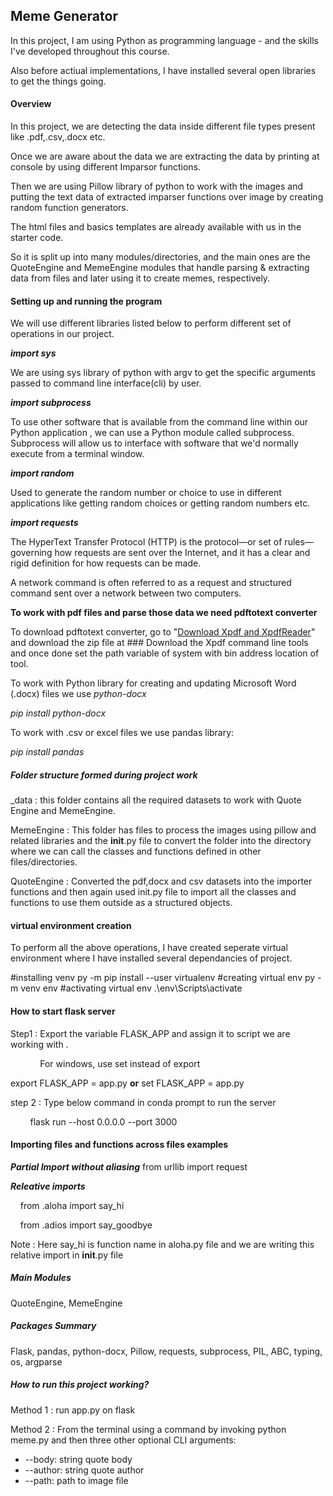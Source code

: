 ## Meme Generator

In this project, I am using Python as programming language - and the skills I've developed throughout this course.

Also before actiual implementations, I have installed several open libraries to get the things going.

#### Overview

In this project, we are detecting the data inside different file types present like .pdf,.csv,.docx etc.

Once we are aware about the data we are extracting the data by printing at console by using different Imparsor functions.

Then we are using Pillow library of python to work with the images and putting the text data of extracted imparser functions over image by creating random function generators.

The html files and basics templates are already available with us in the starter code.

So it is split up into many modules/directories, and the main ones are the QuoteEngine and MemeEngine
modules that handle parsing & extracting data from files and later using it to create memes, respectively.

#### Setting up and running the program

We will use different libraries listed below to perform different set of operations in our project.

***import sys***

We are using sys library of python with argv to get the specific arguments passed to command line interface(cli) by user.

***import subprocess***

To use other software that is available from the command line within our Python application , we can use a Python module called subprocess. Subprocess will allow us to interface with software that we'd normally execute from a terminal window.

***import random***

Used to generate the random number or choice to use in different applications like getting random choices or getting random numbers etc.

***import requests***

The HyperText Transfer Protocol (HTTP) is the protocol—or set of rules—governing how requests are sent over the Internet, and it has a clear and rigid definition for how requests can be made.

 A network command is often referred to as a request and structured command sent over a network between two computers.

**To work with pdf files and parse those data we need pdftotext converter**

To download pdftotext converter, go to "[Download Xpdf and XpdfReader](https://www.xpdfreader.com/download.html)" and download the zip file at ### Download the Xpdf command line tools and once done set the path variable of system with bin address location of tool.

To work with Python library for creating and updating Microsoft Word (.docx) files we use *python-docx*

*pip install python-docx*

To work with .csv or excel files we use pandas library:

*pip install pandas*

##### Folder structure formed during project work

_data : this folder contains all the required datasets to work with Quote Engine and MemeEngine.

MemeEngine : This folder has files to process the images using pillow and related libraries and the __init__.py file to convert the folder into the directory where we can call the classes and functions defined in other files/directories.

QuoteEngine : Converted the pdf,docx and csv datasets into the importer functions and then again used init.py file to import all the classes and functions to use them outside as a structured objects.

#### virtual environment creation

To perform all the above operations, I have created seperate virtual environment where I have installed several dependancies of project.

#installing venv
py -m pip install --user virtualenv
#creating virtual env
py -m venv env
#activating virtual env
.\env\Scripts\activate

#### How to start flask server

Step1 : Export the variable FLASK_APP and assign it to script we are working with .

            For windows, use set instead of export

export FLASK_APP = app.py **or** set FLASK_APP = app.py

step 2 :  Type below command in conda prompt to run the server 

        flask run --host 0.0.0.0 --port 3000

#### Importing files and functions across files examples

***Partial Import without aliasing***
    from urllib import request

***Releative imports***

    from .aloha import say_hi

    from .adios import say_goodbye

Note : Here say_hi is function name in aloha.py file and we are writing this relative import in __init__.py file

##### Main Modules

QuoteEngine, MemeEngine

##### Packages Summary

Flask, pandas, python-docx, Pillow, requests, subprocess, PIL, ABC,
typing, os, argparse

##### How to run this project working?

Method 1 : run app.py on flask

Method 2 :  From the terminal using a command by invoking python meme.py and then three other optional CLI arguments: 

* --body: string quote body
* --author: string quote author
* --path: path to image file
